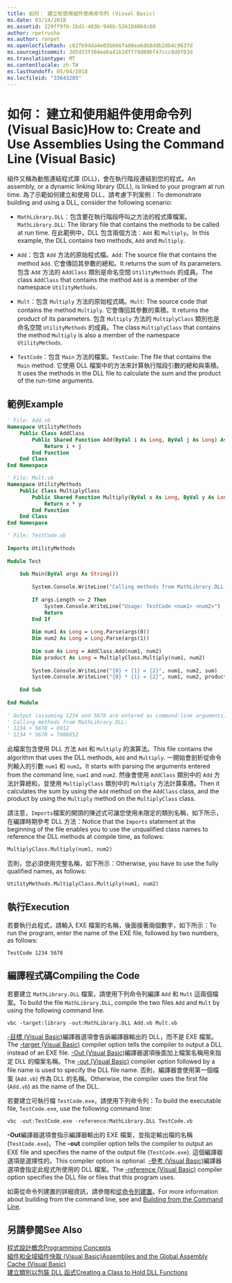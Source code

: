 ```yaml
---
title: 如何： 建立和使用組件使用命令列 (Visual Basic)
ms.date: 03/14/2018
ms.assetid: 229ff9fb-1bd1-403b-946b-526104864c60
author: rpetrusha
ms.author: ronpet
ms.openlocfilehash: c02f694da4e03b666fa88ea6db8ddb2db4c9637d
ms.sourcegitcommit: 3d5d33f384eeba41b2dff79d096f47ccc8d8f03d
ms.translationtype: MT
ms.contentlocale: zh-TW
ms.lasthandoff: 05/04/2018
ms.locfileid: "33643285"
---
```

# <a name="how-to-create-and-use-assemblies-using-the-command-line-visual-basic"></a><span data-ttu-id="06a56-102">如何： 建立和使用組件使用命令列 (Visual Basic)</span><span class="sxs-lookup"><span data-stu-id="06a56-102">How to: Create and Use Assemblies Using the Command Line (Visual Basic)</span></span>
<span data-ttu-id="06a56-103">組件又稱為動態連結程式庫 (DLL)，會在執行階段連結到您的程式。</span><span class="sxs-lookup"><span data-stu-id="06a56-103">An assembly, or a dynamic linking library (DLL), is linked to your program at run time.</span></span> <span data-ttu-id="06a56-104">為了示範如何建立和使用 DLL，請考慮下列案例：</span><span class="sxs-lookup"><span data-stu-id="06a56-104">To demonstrate building and using a DLL, consider the following scenario:</span></span>  
  
-   <span data-ttu-id="06a56-105">`MathLibrary.DLL`︰包含要在執行階段呼叫之方法的程式庫檔案。</span><span class="sxs-lookup"><span data-stu-id="06a56-105">`MathLibrary.DLL`: The library file that contains the methods to be called at run time.</span></span> <span data-ttu-id="06a56-106">在此範例中，DLL 包含兩個方法︰`Add` 和 `Multiply`。</span><span class="sxs-lookup"><span data-stu-id="06a56-106">In this example, the DLL contains two methods, `Add` and `Multiply`.</span></span>  
  
-   <span data-ttu-id="06a56-107">`Add`：包含 `Add` 方法的原始程式檔。</span><span class="sxs-lookup"><span data-stu-id="06a56-107">`Add`: The source file that contains the method `Add`.</span></span> <span data-ttu-id="06a56-108">它會傳回其參數的總和。</span><span class="sxs-lookup"><span data-stu-id="06a56-108">It returns the sum of its parameters.</span></span> <span data-ttu-id="06a56-109">包含 `Add` 方法的 `AddClass` 類別是命名空間 `UtilityMethods` 的成員。</span><span class="sxs-lookup"><span data-stu-id="06a56-109">The class `AddClass` that contains the method `Add` is a member of the namespace `UtilityMethods`.</span></span>  
  
-   <span data-ttu-id="06a56-110">`Mult`：包含 `Multiply` 方法的原始程式碼。</span><span class="sxs-lookup"><span data-stu-id="06a56-110">`Mult`: The source code that contains the method `Multiply`.</span></span> <span data-ttu-id="06a56-111">它會傳回其參數的乘積。</span><span class="sxs-lookup"><span data-stu-id="06a56-111">It returns the product of its parameters.</span></span> <span data-ttu-id="06a56-112">包含 `Multiply` 方法的 `MultiplyClass` 類別也是命名空間 `UtilityMethods` 的成員。</span><span class="sxs-lookup"><span data-stu-id="06a56-112">The class `MultiplyClass` that contains the method `Multiply` is also a member of the namespace `UtilityMethods`.</span></span>  
  
-   <span data-ttu-id="06a56-113">`TestCode`：包含 `Main` 方法的檔案。</span><span class="sxs-lookup"><span data-stu-id="06a56-113">`TestCode`: The file that contains the `Main` method.</span></span> <span data-ttu-id="06a56-114">它使用 DLL 檔案中的方法來計算執行階段引數的總和與乘積。</span><span class="sxs-lookup"><span data-stu-id="06a56-114">It uses the methods in the DLL file to calculate the sum and the product of the run-time arguments.</span></span>  
  
## <a name="example"></a><span data-ttu-id="06a56-115">範例</span><span class="sxs-lookup"><span data-stu-id="06a56-115">Example</span></span>  
  
```vb  
' File: Add.vb   
Namespace UtilityMethods  
    Public Class AddClass  
        Public Shared Function Add(ByVal i As Long, ByVal j As Long) As Long  
            Return i + j  
        End Function  
    End Class  
End Namespace  
```  
  
```vb  
' File: Mult.vb  
Namespace UtilityMethods  
    Public Class MultiplyClass  
        Public Shared Function Multiply(ByVal x As Long, ByVal y As Long) As Long  
            Return x * y  
        End Function  
    End Class  
End Namespace  
```  
  
```vb  
' File: TestCode.vb  
  
Imports UtilityMethods  
  
Module Test  
  
    Sub Main(ByVal args As String())  
  
        System.Console.WriteLine("Calling methods from MathLibrary.DLL:")  
  
        If args.Length <> 2 Then  
            System.Console.WriteLine("Usage: TestCode <num1> <num2>")  
            Return  
        End If  
  
        Dim num1 As Long = Long.Parse(args(0))  
        Dim num2 As Long = Long.Parse(args(1))  
  
        Dim sum As Long = AddClass.Add(num1, num2)  
        Dim product As Long = MultiplyClass.Multiply(num1, num2)  
  
        System.Console.WriteLine("{0} + {1} = {2}", num1, num2, sum)  
        System.Console.WriteLine("{0} * {1} = {2}", num1, num2, product)  
  
    End Sub  
  
End Module  
  
' Output (assuming 1234 and 5678 are entered as command-line arguments):  
' Calling methods from MathLibrary.DLL:  
' 1234 + 5678 = 6912  
' 1234 * 5678 = 7006652  
```  
  
 <span data-ttu-id="06a56-116">此檔案包含使用 DLL 方法 `Add` 和 `Multiply` 的演算法。</span><span class="sxs-lookup"><span data-stu-id="06a56-116">This file contains the algorithm that uses the DLL methods, `Add` and `Multiply`.</span></span> <span data-ttu-id="06a56-117">一開始會剖析從命令列輸入的引數 `num1` 和 `num2`。</span><span class="sxs-lookup"><span data-stu-id="06a56-117">It starts with parsing the arguments entered from the command line, `num1` and `num2`.</span></span> <span data-ttu-id="06a56-118">然後會使用 `AddClass` 類別中的 `Add` 方法計算總和，並使用 `MultiplyClass` 類別中的 `Multiply` 方法計算乘積。</span><span class="sxs-lookup"><span data-stu-id="06a56-118">Then it calculates the sum by using the `Add` method on the `AddClass` class, and the product by using the `Multiply` method on the `MultiplyClass` class.</span></span>  
  
 <span data-ttu-id="06a56-119">請注意，`Imports`檔案的開頭的陳述式可讓您使用未限定的類別名稱，如下所示，在編譯時期參考 DLL 方法：</span><span class="sxs-lookup"><span data-stu-id="06a56-119">Notice that the  `Imports` statement at the beginning of the file enables you to use the unqualified class names to reference the DLL methods at compile time, as follows:</span></span>  
  
```vb  
MultiplyClass.Multiply(num1, num2)  
```  
  
 <span data-ttu-id="06a56-120">否則，您必須使用完整名稱，如下所示：</span><span class="sxs-lookup"><span data-stu-id="06a56-120">Otherwise, you have to use the fully qualified names, as follows:</span></span>  
  
```vb  
UtilityMethods.MultiplyClass.Multiply(num1, num2)  
```  
  
## <a name="execution"></a><span data-ttu-id="06a56-121">執行</span><span class="sxs-lookup"><span data-stu-id="06a56-121">Execution</span></span>  
 <span data-ttu-id="06a56-122">若要執行此程式，請輸入 EXE 檔案的名稱，後面接著兩個數字，如下所示：</span><span class="sxs-lookup"><span data-stu-id="06a56-122">To run the program, enter the name of the EXE file, followed by two numbers, as follows:</span></span>  
  
 `TestCode 1234 5678`  
  
## <a name="compiling-the-code"></a><span data-ttu-id="06a56-123">編譯程式碼</span><span class="sxs-lookup"><span data-stu-id="06a56-123">Compiling the Code</span></span>  
 <span data-ttu-id="06a56-124">若要建立 `MathLibrary.DLL` 檔案，請使用下列命令列編譯 `Add` 和 `Mult` 這兩個檔案。</span><span class="sxs-lookup"><span data-stu-id="06a56-124">To build the file `MathLibrary.DLL`, compile the two files `Add` and `Mult` by using the following command line.</span></span>  
  
```console  
vbc -target:library -out:MathLibrary.DLL Add.vb Mult.vb  
```  
  
 <span data-ttu-id="06a56-125">[-目標 (Visual Basic)](../../../../visual-basic/reference/command-line-compiler/target.md)編譯器選項會告訴編譯器輸出的 DLL，而不是 EXE 檔案。</span><span class="sxs-lookup"><span data-stu-id="06a56-125">The [-target (Visual Basic)](../../../../visual-basic/reference/command-line-compiler/target.md) compiler option tells the compiler to output a DLL instead of an EXE file.</span></span> <span data-ttu-id="06a56-126">[-Out (Visual Basic)](../../../../visual-basic/reference/command-line-compiler/out.md)編譯器選項後面加上檔案名稱用來指定 DLL 的檔案名稱。</span><span class="sxs-lookup"><span data-stu-id="06a56-126">The [-out (Visual Basic)](../../../../visual-basic/reference/command-line-compiler/out.md) compiler option followed by a file name is used to specify the DLL file name.</span></span> <span data-ttu-id="06a56-127">否則，編譯器會使用第一個檔案 (`Add.vb`) 作為 DLL 的名稱。</span><span class="sxs-lookup"><span data-stu-id="06a56-127">Otherwise, the compiler uses the first file (`Add.vb`) as the name of the DLL.</span></span>  
  
 <span data-ttu-id="06a56-128">若要建立可執行檔 `TestCode.exe`，請使用下列命令列：</span><span class="sxs-lookup"><span data-stu-id="06a56-128">To build the executable file, `TestCode.exe`, use the following command line:</span></span>  
  
```console  
vbc -out:TestCode.exe -reference:MathLibrary.DLL TestCode.vb  
```  
  
 <span data-ttu-id="06a56-129">**-Out**編譯器選項會指示編譯器輸出的 EXE 檔案，並指定輸出檔的名稱 (`TestCode.exe`)。</span><span class="sxs-lookup"><span data-stu-id="06a56-129">The **-out** compiler option tells the compiler to output an EXE file and specifies the name of the output file (`TestCode.exe`).</span></span> <span data-ttu-id="06a56-130">這個編譯器選項是選擇性的。</span><span class="sxs-lookup"><span data-stu-id="06a56-130">This compiler option is optional.</span></span> <span data-ttu-id="06a56-131">[-參考 (Visual Basic)](../../../../visual-basic/reference/command-line-compiler/reference.md)編譯器選項會指定此程式所使用的 DLL 檔案。</span><span class="sxs-lookup"><span data-stu-id="06a56-131">The [-reference (Visual Basic)](../../../../visual-basic/reference/command-line-compiler/reference.md) compiler option specifies the DLL file or files that this program uses.</span></span>  
  
 <span data-ttu-id="06a56-132">如需從命令列建置的詳細資訊，請參閱和[從命令列建置](../../../../visual-basic/reference/command-line-compiler/building-from-the-command-line.md)。</span><span class="sxs-lookup"><span data-stu-id="06a56-132">For more information about building from the command line, see  and [Building from the Command Line](../../../../visual-basic/reference/command-line-compiler/building-from-the-command-line.md).</span></span>  
  
## <a name="see-also"></a><span data-ttu-id="06a56-133">另請參閱</span><span class="sxs-lookup"><span data-stu-id="06a56-133">See Also</span></span>  
 [<span data-ttu-id="06a56-134">程式設計概念</span><span class="sxs-lookup"><span data-stu-id="06a56-134">Programming Concepts</span></span>](../../../../visual-basic/programming-guide/concepts/index.md)  
 [<span data-ttu-id="06a56-135">組件和全域組件快取 (Visual Basic)</span><span class="sxs-lookup"><span data-stu-id="06a56-135">Assemblies and the Global Assembly Cache (Visual Basic)</span></span>](../../../../visual-basic/programming-guide/concepts/assemblies-gac/index.md)  
 [<span data-ttu-id="06a56-136">建立類別以包裝 DLL 函式</span><span class="sxs-lookup"><span data-stu-id="06a56-136">Creating a Class to Hold DLL Functions</span></span>](../../../../framework/interop/creating-a-class-to-hold-dll-functions.md)
